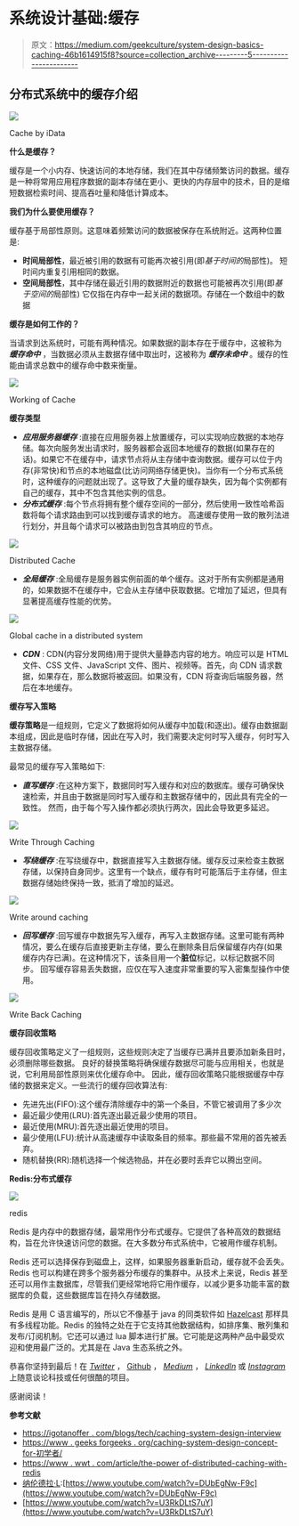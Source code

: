 # 系统设计基础:缓存

> 原文：<https://medium.com/geekculture/system-design-basics-caching-46b1614915f8?source=collection_archive---------5----------------------->

## 分布式系统中的缓存介绍

![](img/97501ab2f9cb88607055cf6bf0cf3e1b.png)

Cache by iData

**什么是缓存？**

缓存是一个小内存、快速访问的本地存储，我们在其中存储频繁访问的数据。缓存是一种将常用应用程序数据的副本存储在更小、更快的内存层中的技术，目的是缩短数据检索时间、提高吞吐量和降低计算成本。

**我们为什么要使用缓存？**

缓存基于局部性原则。这意味着频繁访问的数据被保存在系统附近。这两种位置是:

*   **时间局部性**，最近被引用的数据有可能再次被引用(即*基于时间的*局部性)。
    短时间内重复引用相同的数据。
*   **空间局部性**，其中存储在最近引用的数据附近的数据也可能被再次引用(即*基于空间的*局部性)
    它仅指在内存中一起关闭的数据项。存储在一个数组中的数据

**缓存是如何工作的？**

当请求到达系统时，可能有两种情况。如果数据的副本存在于缓存中，这被称为 ***缓存命中*** ，当数据必须从主数据存储中取出时，这被称为 ***缓存未命中*** 。缓存的性能由请求总数中的缓存命中数来衡量。

![](img/3b76df9b7797a86748753bea021e7ecf.png)

Working of Cache

**缓存类型**

*   ***应用服务器缓存*** :直接在应用服务器上放置缓存，可以实现响应数据的本地存储。每次向服务发出请求时，服务器都会返回本地缓存的数据(如果存在的话)。如果它不在缓存中，请求节点将从主存储中查询数据。缓存可以位于内存(非常快)和节点的本地磁盘(比访问网络存储更快)。当你有一个分布式系统时，这种缓存的问题就出现了。这导致了大量的缓存缺失，因为每个实例都有自己的缓存，其中不包含其他实例的信息。
*   ***分布式缓存*** :每个节点将拥有整个缓存空间的一部分，然后使用一致性哈希函数将每个请求路由到可以找到缓存请求的地方。
    高速缓存使用一致的散列法进行划分，并且每个请求可以被路由到包含其响应的节点。

![](img/5ee38916f9f2a58b16ae37733fb5f2be.png)

Distributed Cache

*   ***全局缓存*** :全局缓存是服务器实例前面的单个缓存。这对于所有实例都是通用的，如果数据不在缓存中，它会从主存储中获取数据。它增加了延迟，但具有显著提高缓存性能的优势。

![](img/6968c387e8d04ad375251928948813bf.png)

Global cache in a distributed system

*   ***CDN*** : CDN(内容分发网络)用于提供大量静态内容的地方。响应可以是 HTML 文件、CSS 文件、JavaScript 文件、图片、视频等。首先，向 CDN 请求数据，如果存在，那么数据将被返回。如果没有，CDN 将查询后端服务器，然后在本地缓存。

**缓存写入策略**

**缓存策略**是一组规则，它定义了数据将如何从缓存中加载(和逐出)。缓存由数据副本组成，因此是临时存储，因此在写入时，我们需要决定何时写入缓存，何时写入主数据存储。

最常见的缓存写入策略如下:

*   ***直写缓存*** :在这种方案下，数据同时写入缓存和对应的数据库。缓存可确保快速检索，并且由于数据是同时写入缓存和主数据存储中的，因此具有完全的一致性。
    然而，由于每个写入操作都必须执行两次，因此会导致更多延迟。

![](img/d047a850df65f6e9a70cca05e6ca9c6d.png)

Write Through Caching

*   ***写绕缓存*** :在写绕缓存中，数据直接写入主数据存储。缓存反过来检查主数据存储，以保持自身同步。这里有一个缺点，缓存有时可能落后于主存储，但主数据存储始终保持一致，抵消了增加的延迟。

![](img/f3d1149ee22437707a12ff710351219d.png)

Write around caching

*   ***回写缓存*** :回写缓存中数据先写入缓存，再写入主数据存储。这里可能有两种情况，要么在缓存后直接更新主存储，要么在删除条目后保留缓存内存(如果缓存内存已满)。在这种情况下，该条目用一个**脏位**标记，以标记数据不同步。
    回写缓存容易丢失数据，应仅在写入速度非常重要的写入密集型操作中使用。

![](img/c87a4af4cee5180365f644a07dd9160a.png)

Write Back Caching

**缓存回收策略**

缓存回收策略定义了一组规则，这些规则决定了当缓存已满并且要添加新条目时，必须删除哪些数据。
良好的替换策略将确保缓存数据尽可能与应用相关，也就是说，它利用局部性原则来优化缓存命中。
因此，缓存回收策略只能根据缓存中存储的数据来定义。一些流行的缓存回收算法有:

*   先进先出(FIFO):这个缓存清除缓存中的第一个条目，不管它被调用了多少次
*   最近最少使用(LRU):首先逐出最近最少使用的项目。
*   最近使用(MRU):首先逐出最近使用的项目。
*   最少使用(LFU):统计从高速缓存中读取条目的频率。那些最不常用的首先被丢弃。
*   随机替换(RR):随机选择一个候选物品，并在必要时丢弃它以腾出空间。

**Redis:分布式缓存**

![](img/761772f831bd7ef7bcdcd33fb4bf8f66.png)

redis

Redis 是内存中的数据存储，最常用作分布式缓存。它提供了各种高效的数据结构，旨在允许快速访问您的数据。在大多数分布式系统中，它被用作缓存机制。

Redis 还可以选择保存到磁盘上，这样，如果服务器重新启动，缓存就不会丢失。Redis 也可以构建在跨多个服务器分布缓存的集群中。从技术上来说，Redis 甚至还可以用作主数据库，尽管我们更经常地将它用作缓存，以减少更多功能丰富的数据库的负载，这些数据库旨在持久存储数据。

Redis 是用 C 语言编写的，所以它不像基于 java 的同类软件如 [Hazelcast](https://hazelcast.com/resources/?topic=caching) 那样具有多线程功能。Redis 的独特之处在于它支持其他数据结构，如排序集、散列集和发布/订阅机制。它还可以通过 lua 脚本进行扩展。它可能是这两种产品中最受欢迎和使用最广泛的。尤其是在 Java 生态系统之外。

恭喜你坚持到最后！在 [*Twitter*](https://twitter.com/bot_pragmatic) ， [Github](https://github.com/abinator-1308/abinator-1308) ， [*Medium*](/@abhinav.as1308) ， [*LinkedIn*](https://www.linkedin.com/in/abinator-1308/) 或 [*Instagram*](https://www.instagram.com/abinator_1308/) 上随意谈论科技或任何很酷的项目。

感谢阅读！

**参考文献**

*   [https://igotanoffer . com/blogs/tech/caching-system-design-interview](https://igotanoffer.com/blogs/tech/caching-system-design-interview)
*   [https://www . geeks forgeeks . org/caching-system-design-concept-for-初学者/](https://www.geeksforgeeks.org/caching-system-design-concept-for-beginners/)
*   [https://www . wwt . com/article/the-power of-distributed-caching-with-redis](https://www.wwt.com/article/the-power-of-distributed-caching-with-redis)
*   [纳伦德拉·L](https://medium.com/u/37d1116a0a41?source=post_page-----46b1614915f8--------------------------------):[https://www.youtube.com/watch?v=DUbEgNw-F9c](https://www.youtube.com/watch?v=DUbEgNw-F9c)
*   [https://www.youtube.com/watch?v=U3RkDLtS7uY](https://www.youtube.com/watch?v=U3RkDLtS7uY)